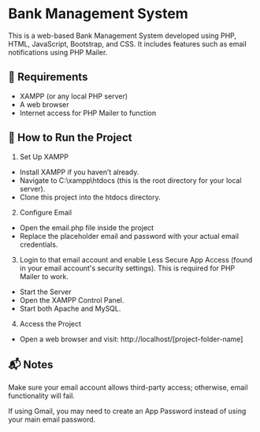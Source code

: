 # Bank Management System #
This is a web-based Bank Management System developed using PHP, HTML, JavaScript, Bootstrap, and CSS. It includes features such as email notifications using PHP Mailer.

## 🔧 Requirements ##
- XAMPP (or any local PHP server)
- A web browser
- Internet access for PHP Mailer to function

## 🚀 How to Run the Project ##
1. Set Up XAMPP
- Install XAMPP if you haven’t already.
- Navigate to C:\xampp\htdocs (this is the root directory for your local server).
- Clone this project into the htdocs directory.

2. Configure Email
- Open the email.php file inside the project
- Replace the placeholder email and password with your actual email credentials.

3. Login to that email account and enable Less Secure App Access (found in your email account's security settings). This is required for PHP Mailer to work.
- Start the Server
- Open the XAMPP Control Panel.
- Start both Apache and MySQL.

4. Access the Project
- Open a web browser and visit: http://localhost/[project-folder-name]

## 📬 Notes ##
Make sure your email account allows third-party access; otherwise, email functionality will fail.

If using Gmail, you may need to create an App Password instead of using your main email password.